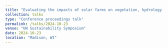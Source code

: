```yaml
---
title: "Evaluating the impacts of solar farms on vegetation, hydrology, and microclimate"
collection: talks
type: "Conference proceedings talk"
permalink: /talks/2024-10-23
venue: "UW Sustainability Symposium"
date: 2024-10-23
location: "Madison, WI"
---
```


